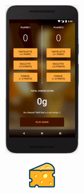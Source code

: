 <div align="center"><img src="https://raw.githubusercontent.com/r4dixx/CheesyWinterContest/master/Demo/ezgif-5-c5b66e464b.gif"></img><br/><br/><img src="https://raw.githubusercontent.com/r4dixx/CheesyWinterContest/master/app/src/main/res/mipmap-xhdpi/ic_launcher.png"></img></div>
